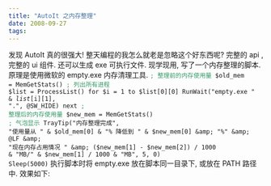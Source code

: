 ```yaml
---
title: "AutoIt 之内存整理"
date: 2008-09-27
tags:
---
```


发现 AutoIt 真的很强大! 整天编程的我怎么就老是忽略这个好东西呢? 完整的 api , 完整的 ui 组件. 还可以生成 exe 可执行文件. 现学现用, 写了一个内存整理的脚本. 原理是使用微软的 empty.exe 内存清理工具.
<code><span style="color: #339966;">; 整理前的内存使用量</span>
$old_mem = MemGetStats()
<span style="color: #339966;">; 列出所有进程</span>
$list = ProcessList()
for $i = 1 to $list[0][0]
RunWait("empty.exe " &amp; $list[$i][1], ".", @SW_HIDE)
next
<span style="color: #339966;">; 整理后的内存使用量</span>
$new_mem = MemGetStats()
<span style="color: #339966;">; 气泡显示</span>
TrayTip("内存整理完成", "使用量从 " &amp; $old_mem[0] &amp; "% 降低到 " &amp; $new_mem[0] &amp; "%" &amp; @LF &amp; "现在内存占用情况 " &amp; ($new_mem[1] - $new_mem[2]) / 1000 &amp; "MB/" &amp; $new_mem[1] / 1000 &amp; "MB", 5, 0)
Sleep(5000)</code>
执行脚本时将 empty.exe 放在脚本同一目录下, 或放在 PATH 路径中. 效果如下:
<img src="/images/archive/2008/09/memory.png" alt="" />
